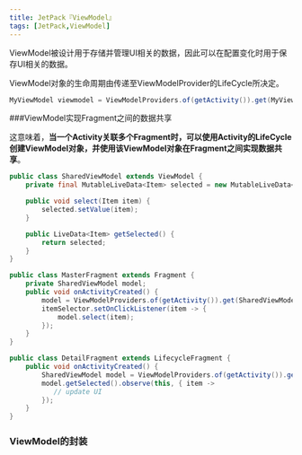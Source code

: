 ```yaml
---
title: JetPack『ViewModel』
tags: [JetPack,ViewModel]
---
```


ViewModel被设计用于存储并管理UI相关的数据，因此可以在配置变化时用于保存UI相关的数据。

ViewModel对象的生命周期由传递至ViewModelProvider的LifeCycle所决定。

```java
MyViewModel viewmodel = ViewModelProviders.of(getActivity()).get(MyViewModel.class)
```

###ViewModel实现Fragment之间的数据共享

这意味着，**当一个Activity关联多个Fragment时，可以使用Activity的LifeCycle创建ViewModel对象，并使用该ViewModel对象在Fragment之间实现数据共享**。

```java
public class SharedViewModel extends ViewModel {
    private final MutableLiveData<Item> selected = new MutableLiveData<Item>();

    public void select(Item item) {
        selected.setValue(item);
    }

    public LiveData<Item> getSelected() {
        return selected;
    }
}

public class MasterFragment extends Fragment {
    private SharedViewModel model;
    public void onActivityCreated() {
        model = ViewModelProviders.of(getActivity()).get(SharedViewModel.class);
        itemSelector.setOnClickListener(item -> {
            model.select(item);
        });
    }
}

public class DetailFragment extends LifecycleFragment {
    public void onActivityCreated() {
        SharedViewModel model = ViewModelProviders.of(getActivity()).get(SharedViewModel.class);
        model.getSelected().observe(this, { item ->
           // update UI
        });
    }
}
```

### ViewModel的封装

